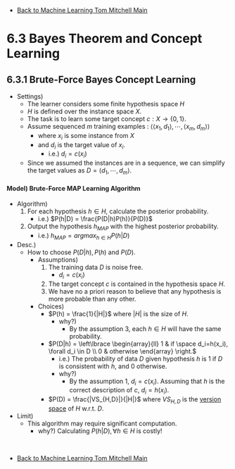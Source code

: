 * [Back to Machine Learning Tom Mitchell Main](../../main.md)

# 6.3 Bayes Theorem and Concept Learning

## 6.3.1 Brute-Force Bayes Concept Learning
- Settings)
  - The learner considers some finite hypothesis space $H$
  - $H$ is defined over the instance space $X$.
  - The task is to learn some target concept $c : X \rightarrow \lbrace 0,1 \rbrace$.
  - Assume sequenced $m$ training examples : $\langle \langle x_1, d_1 \rangle, \cdots, \langle x_m, d_m \rangle \rangle$
    - where $x_i$ is some instance from $X$
    - and $d_i$ is the target value of $x_i$.
      - i.e.) $d_i = c(x_i)$
  - Since we assumed the instances are in a sequence, we can simplify the target values as $D = \langle d_1, \cdots, d_m \rangle$.

#### Model) Brute-Force MAP Learning Algorithm
- Algorithm)
  1. For each hypothesis $h \in H$, calculate the posterior probability.
     - i.e.) $P(h|D) = \frac{P(D|h)P(h)}{P(D)}$
  2. Output the hypothesis $h_{MAP}$ with the highest posterior probability.
     - i.e.) $h_{MAP} = argmax_{h\in H} P(h|D)$
- Desc.)
  - How to choose $P(D|h),P(h)$ and $P(D)$.
    - Assumptions)
       1. The training data $D$ is noise free.
          - $d_i = c(x_i)$
       2. The target concept $c$ is contained in the hypothesis space $H$.
       3. We have no a priori reason to believe that any hypothesis is more probable than any other.
    - Choices)
      - $P(h) = \frac{1}{|H|}$ where $|H|$ is the size of $H$.
        - why?) 
          - By the assumption 3, each $h \in H$ will have the same probability.
      - $`P(D|h) = \left\lbrace \begin{array}{ll} 1 & if \space d_i=h(x_i), \forall d_i \in D \\ 0 & otherwise \end{array} \right.`$
        - i.e.) The probability of data $D$ given hypothesis $h$ is 1 if $D$ is consistent with $h$, and 0 otherwise. 
        - why?) 
          - By the assumption 1, $d_i = c(x_i)$. Assuming that $h$ is the correct description of $c$, $d_i=h(x_i)$.
      - $P(D) = \frac{|VS_{H,D}|}{|H|}$ where $VS_{H,D}$ is the [version space](../../ch02/05/note.md#concept-version-space) of $H$ w.r.t. $D$.
- Limit)
  - This algorithm may require significant computation.
    - why?) Calculating $P(h|D), \forall h \in H$ is costly!










<br>

* [Back to Machine Learning Tom Mitchell Main](../../main.md)
